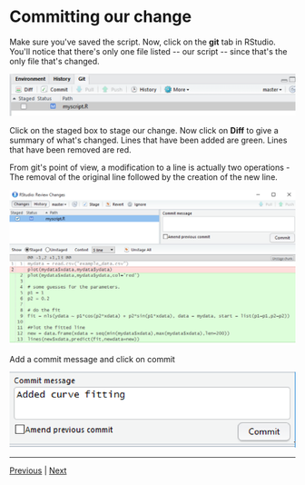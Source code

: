 # Committing our change

Make sure you've saved the script. Now, click on the **git** tab in RStudio. You'll notice that there's only one file listed -- our script -- since that's the only file that's changed.

![](./assets/git_changed.png)

Click on the staged box to stage our change. Now click on  **Diff** to give a summary of what's changed. Lines that have been added are green. Lines that have been removed are red.

From git's point of view, a modification to a line is actually two operations - The removal of the original line followed by the creation of the new line.

![](./assets/git_diff.png)

Add a commit message and click on commit

![](./assets/git_commit_message2.png)


***

[Previous](./making_change.md) | [Next](./viewing_history.md)
